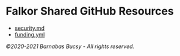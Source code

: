 # **Falkor Shared GitHub Resources**

* [security.md](https://github.com/theonethread/.github/blob/master/security.md "Open")
* [funding.yml](https://github.com/theonethread/.github/blob/master/funding.yml "Open")

_©2020-2021 Barnabas Bucsy - All rights reserved._
